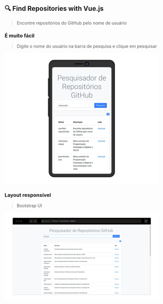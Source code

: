 ## :mag: Find Repositories with Vue.js
> Encontre repositórios do GitHub pelo nome de usuário

### É muito fácil
> Digite o nome do usuário na barra de pesquisa e clique em pesquisar

![](./.github/mobile.png)

### Layout responsível
> Bootstrap UI

![](./.github/web.png)